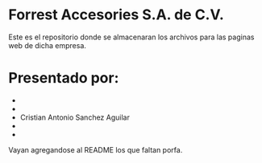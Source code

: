 # Forrest Accesories S.A. de C.V.

Este es el repositorio donde se almacenaran los archivos para las paginas web de dicha empresa.

# Presentado por:

* 
* 
* Cristian Antonio Sanchez Aguilar
*
*

Vayan agregandose al README los que faltan porfa.